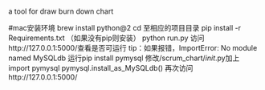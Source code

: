 #

a tool for draw burn down chart


#mac安装环境
brew install python@2
cd 至相应的项目目录
pip install -r Requirements.txt
（如果没有pip则安装）
python run.py 
访问http://127.0.0.1:5000/查看是否可运行
tip：如果报错，ImportError: No module named MySQLdb
     运行pip install pymysql 
     修改/scrum_chart/_init_.py加上
        import pymysql
        pymysql.install_as_MySQLdb()
     再次访问http://127.0.0.1:5000/